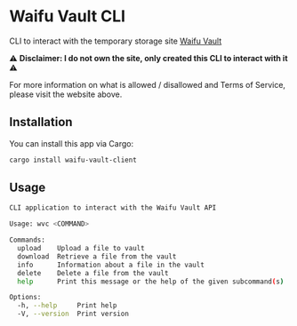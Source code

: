 # Waifu Vault CLI

CLI to interact with the temporary storage site [Waifu Vault](https://waifuvault.moe/)

:warning: **Disclaimer: I do not own the site, only created this CLI to interact with it** :warning:

For more information on what is allowed / disallowed and Terms of Service, please visit the website above.

## Installation 

You can install this app via Cargo:

```bash
cargo install waifu-vault-client
```

## Usage

```bash
CLI application to interact with the Waifu Vault API

Usage: wvc <COMMAND>

Commands:
  upload    Upload a file to vault
  download  Retrieve a file from the vault
  info      Information about a file in the vault
  delete    Delete a file from the vault
  help      Print this message or the help of the given subcommand(s)

Options:
  -h, --help     Print help
  -V, --version  Print version
```
